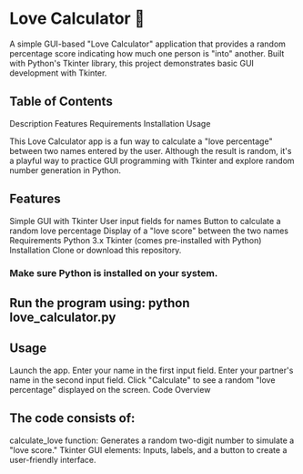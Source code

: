 # Love Calculator 💖
A simple GUI-based "Love Calculator" application that provides a random percentage score indicating how much one person is "into" another. Built with Python's Tkinter library, this project demonstrates basic GUI development with Tkinter.

## Table of Contents
Description
Features
Requirements
Installation
Usage

This Love Calculator app is a fun way to calculate a "love percentage" between two names entered by the user. Although the result is random, it's a playful way to practice GUI programming with Tkinter and explore random number generation in Python.

## Features
Simple GUI with Tkinter
User input fields for names
Button to calculate a random love percentage
Display of a "love score" between the two names
Requirements
Python 3.x
Tkinter (comes pre-installed with Python)
Installation
Clone or download this repository.

### Make sure Python is installed on your system.

## Run the program using: python love_calculator.py

## Usage
Launch the app.
Enter your name in the first input field.
Enter your partner's name in the second input field.
Click "Calculate" to see a random "love percentage" displayed on the screen.
Code Overview

## The code consists of:

calculate_love function: Generates a random two-digit number to simulate a "love score."
Tkinter GUI elements: Inputs, labels, and a button to create a user-friendly interface.
